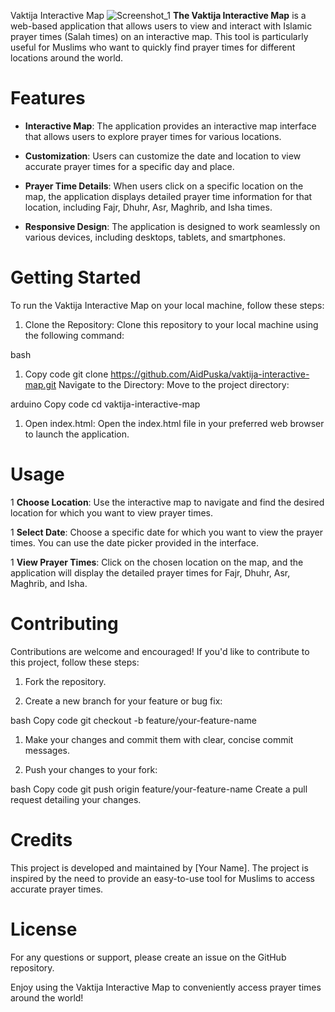 Vaktija Interactive Map
![Screenshot_1](https://github.com/AidPuska/vaktija-interactive-map/assets/108176604/3538a6d7-6b18-4b35-8755-162bc230bb04)
**The Vaktija Interactive Map** is a web-based application that allows users to view and interact with Islamic prayer times (Salah times) on an interactive map. This tool is particularly useful for Muslims who want to quickly find prayer times for different locations around the world.

# Features
+ **Interactive Map**: The application provides an interactive map interface that allows users to explore prayer times for various locations.

+ **Customization**: Users can customize the date and location to view accurate prayer times for a specific day and place.

+ **Prayer Time Details**: When users click on a specific location on the map, the application displays detailed prayer time information for that location, including Fajr, Dhuhr, Asr, Maghrib, and Isha times.

+ **Responsive Design**: The application is designed to work seamlessly on various devices, including desktops, tablets, and smartphones.

# Getting Started
To run the Vaktija Interactive Map on your local machine, follow these steps:

1. Clone the Repository: Clone this repository to your local machine using the following command:

bash
1. Copy code
git clone https://github.com/AidPuska/vaktija-interactive-map.git
Navigate to the Directory: Move to the project directory:

arduino
Copy code
cd vaktija-interactive-map
1. Open index.html: Open the index.html file in your preferred web browser to launch the application.

# Usage
1 **Choose Location**: Use the interactive map to navigate and find the desired location for which you want to view prayer times.

1 **Select Date**: Choose a specific date for which you want to view the prayer times. You can use the date picker provided in the interface.

1 **View Prayer Times**: Click on the chosen location on the map, and the application will display the detailed prayer times for Fajr, Dhuhr, Asr, Maghrib, and Isha.

# Contributing
Contributions are welcome and encouraged! If you'd like to contribute to this project, follow these steps:

1. Fork the repository.

1. Create a new branch for your feature or bug fix:

bash
Copy code
git checkout -b feature/your-feature-name
1. Make your changes and commit them with clear, concise commit messages.

1. Push your changes to your fork:

bash
Copy code
git push origin feature/your-feature-name
Create a pull request detailing your changes.

# Credits
This project is developed and maintained by [Your Name]. The project is inspired by the need to provide an easy-to-use tool for Muslims to access accurate prayer times.

# License

For any questions or support, please create an issue on the GitHub repository.

Enjoy using the Vaktija Interactive Map to conveniently access prayer times around the world!
